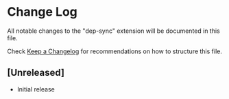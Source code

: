 # Change Log

All notable changes to the "dep-sync" extension will be documented in this file.

Check [Keep a Changelog](http://keepachangelog.com/) for recommendations on how to structure this file.

## [Unreleased]

- Initial release